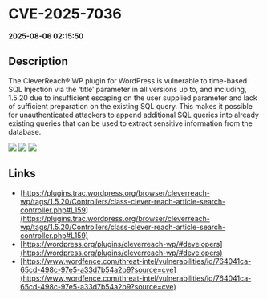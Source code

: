 # CVE-2025-7036

**2025-08-06 02:15:50**

## Description
The CleverReach® WP plugin for WordPress is vulnerable to time-based SQL Injection via the ‘title’ parameter in all versions up to, and including, 1.5.20 due to insufficient escaping on the user supplied parameter and lack of sufficient preparation on the existing SQL query.  This makes it possible for unauthenticated attackers to append additional SQL queries into already existing queries that can be used to extract sensitive information from the database.

![](https://img.shields.io/static/v1?label=Score&message=7.5&color=red)
![](https://img.shields.io/static/v1?label=Severity&message=HIGH&color=red)
![](https://img.shields.io/static/v1?label=CWE&message=SQL&color=green)

## Links
- [https://plugins.trac.wordpress.org/browser/cleverreach-wp/tags/1.5.20/Controllers/class-clever-reach-article-search-controller.php#L159](https://plugins.trac.wordpress.org/browser/cleverreach-wp/tags/1.5.20/Controllers/class-clever-reach-article-search-controller.php#L159)
- [https://wordpress.org/plugins/cleverreach-wp/#developers](https://wordpress.org/plugins/cleverreach-wp/#developers)
- [https://www.wordfence.com/threat-intel/vulnerabilities/id/764041ca-65cd-498c-97e5-a33d7b54a2b9?source=cve](https://www.wordfence.com/threat-intel/vulnerabilities/id/764041ca-65cd-498c-97e5-a33d7b54a2b9?source=cve)
